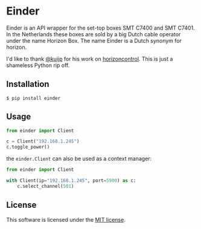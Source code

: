 # Einder

Einder is an API wrapper for the set-top boxes SMT C7400 and SMT C7401. In the
Netherlands these boxes are sold by a big Dutch cable operator under the name
Horizon Box. The name Einder is a Dutch synonym for horizon.

I'd like to thank [@kuijp][kuijp] for his work on
[horizoncontrol][horizoncontrol]. This is just a shameless Python rip off.

## Installation

```shell
$ pip install einder
```

## Usage

```python
from einder import Client

c = Client("192.168.1.245")
c.toggle_power()

```

the `einder.Client` can also be used as a context manager:

```python
from einder import Client

with Client(ip="192.168.1.245", port=5900) as c:
    c.select_channel(501)
```

## License

This software is licensed under the [MIT license][license].

[horizoncontrol]: https://github.com/kuijp/horizoncontrol
[kuijp]: https://github.com/kuijp
[license]: LICENSE
